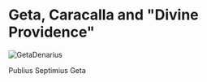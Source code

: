 # Geta, Caracalla and "Divine Providence"

![GetaDenarius](Images/GetaDenariusSmall.webp)

Publius Septimius Geta
